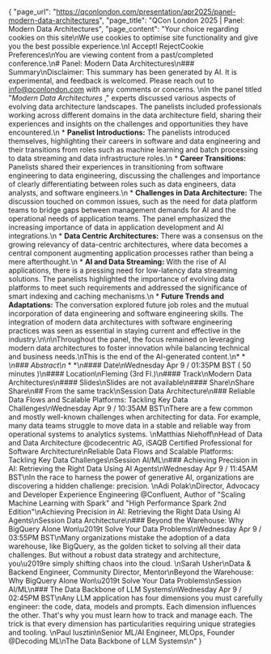 {
    "page_url": "https://qconlondon.com/presentation/apr2025/panel-modern-data-architectures",
    "page_title": "QCon London 2025 | Panel: Modern Data Architectures",
    "page_content": "Your choice regarding cookies on this site\nWe use cookies to optimise site functionality and give you the best possible experience.\nI AcceptI RejectCookie Preferences\nYou are viewing content from a past/completed conference.\n# Panel: Modern Data Architectures\n### Summary\nDisclaimer: This summary has been generated by AI. It is experimental, and feedback is welcomed. Please reach out to info@qconlondon.com with any comments or concerns. \nIn the panel titled \"_Modern Data Architectures_ ,\" experts discussed various aspects of evolving data architecture landscapes. The panelists included professionals working across different domains in the data architecture field, sharing their experiences and insights on the challenges and opportunities they have encountered.\n  * **Panelist Introductions:** The panelists introduced themselves, highlighting their careers in software and data engineering and their transitions from roles such as machine learning and batch processing to data streaming and data infrastructure roles.\n  * **Career Transitions:** Panelists shared their experiences in transitioning from software engineering to data engineering, discussing the challenges and importance of clearly differentiating between roles such as data engineers, data analysts, and software engineers.\n  * **Challenges in Data Architecture:** The discussion touched on common issues, such as the need for data platform teams to bridge gaps between management demands for AI and the operational needs of application teams. The panel emphasized the increasing importance of data in application development and AI integrations.\n  * **Data Centric Architectures:** There was a consensus on the growing relevancy of data-centric architectures, where data becomes a central component augmenting application processes rather than being a mere afterthought.\n  * **AI and Data Streaming:** With the rise of AI applications, there is a pressing need for low-latency data streaming solutions. The panelists highlighted the importance of evolving data platforms to meet such requirements and addressed the significance of smart indexing and caching mechanisms.\n  * **Future Trends and Adaptations:** The conversation explored future job roles and the mutual incorporation of data engineering and software engineering skills. The integration of modern data architectures with software engineering practices was seen as essential in staying current and effective in the industry.\n\n\nThroughout the panel, the focus remained on leveraging modern data architectures to foster innovation while balancing technical and business needs.\nThis is the end of the AI-generated content.\n* * *\n### Abstract\n* * *\n#### Date\nWednesday Apr 9 / 01:35PM BST ( 50 minutes )\n#### Location\nFleming (3rd Fl.)\n#### Track\nModern Data Architectures\n#### Slides\nSlides are not available\n#### Share\nShare Share\n## From the same track\nSession Data Architecture\n### Reliable Data Flows and Scalable Platforms: Tackling Key Data Challenges\nWednesday Apr 9 / 10:35AM BST\nThere are a few common and mostly well-known challenges when architecting for data. For example, many data teams struggle to move data in a stable and reliable way from operational systems to analytics systems. \nMatthias Niehoff\nHead of Data and Data Architecture @codecentric AG, iSAQB Certified Professional for Software Architecture\nReliable Data Flows and Scalable Platforms: Tackling Key Data Challenges\nSession AI/ML\n### Achieving Precision in AI: Retrieving the Right Data Using AI Agents\nWednesday Apr 9 / 11:45AM BST\nIn the race to harness the power of generative AI, organizations are discovering a hidden challenge: precision. \nAdi Polak\nDirector, Advocacy and Developer Experience Engineering @Confluent, Author of \"Scaling Machine Learning with Spark\" and \"High Performance Spark 2nd Edition\"\nAchieving Precision in AI: Retrieving the Right Data Using AI Agents\nSession Data Architecture\n### Beyond the Warehouse: Why BigQuery Alone Won\u2019t Solve Your Data Problems\nWednesday Apr 9 / 03:55PM BST\nMany organizations mistake the adoption of a data warehouse, like BigQuery, as the golden ticket to solving all their data challenges. But without a robust data strategy and architecture, you\u2019re simply shifting chaos into the cloud. \nSarah Usher\nData & Backend Engineer, Community Director, Mentor\nBeyond the Warehouse: Why BigQuery Alone Won\u2019t Solve Your Data Problems\nSession AI/ML\n### The Data Backbone of LLM Systems\nWednesday Apr 9 / 02:45PM BST\nAny LLM application has four dimensions you must carefully engineer: the code, data, models and prompts. Each dimension influences the other. That's why you must learn how to track and manage each. The trick is that every dimension has particularities requiring unique strategies and tooling. \nPaul Iusztin\nSenior ML/AI Engineer, MLOps, Founder @Decoding ML\nThe Data Backbone of LLM Systems\n"
}